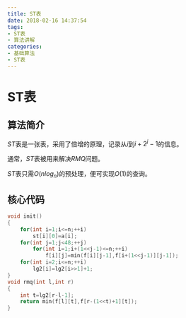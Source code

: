 ```yaml
---
title: ST表
date: 2018-02-16 14:37:54
tags:
- ST表
- 算法讲解
categories:
- 基础算法
- ST表
---
```


# ST表

## 算法简介

$ST$表是一张表，采用了倍增的原理，记录从$i$到$i+2^j-1$的信息。

通常，$ST$表被用来解决$RMQ$问题。

<!-- more -->

$ST$表只需$O(nlog_n)$的预处理，便可实现$O(1)$的查询。

## 核心代码

```c++
void init()
{
    for(int i=1;i<=n;++i)
        st[i][0]=a[i];
    for(int j=1;j<48;++j)
        for(int i=1;i+(1<<j-1)<=n;++i)
            f[i][j]=min(f[i][j-1],f[i+(1<<j-1)][j-1]);
    for(int i=2;i<=n;++i)
        lg2[i]=lg2[i>>1]+1;
}
void rmq(int l,int r)
{
    int t=lg2[r-l-1];
    return min(f[l][t],f[r-(1<<t)+1][t]);
}
```
